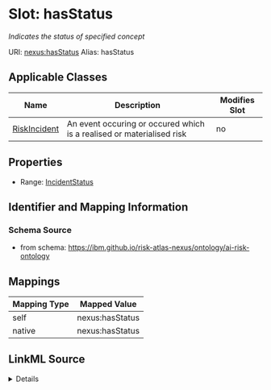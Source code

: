 

# Slot: hasStatus


_Indicates the status of specified concept_





URI: [nexus:hasStatus](https://ibm.github.io/risk-atlas-nexus/ontology/hasStatus)
Alias: hasStatus

<!-- no inheritance hierarchy -->





## Applicable Classes

| Name | Description | Modifies Slot |
| --- | --- | --- |
| [RiskIncident](RiskIncident.md) | An event occuring or occured which is a realised or materialised risk |  no  |







## Properties

* Range: [IncidentStatus](IncidentStatus.md)





## Identifier and Mapping Information







### Schema Source


* from schema: https://ibm.github.io/risk-atlas-nexus/ontology/ai-risk-ontology




## Mappings

| Mapping Type | Mapped Value |
| ---  | ---  |
| self | nexus:hasStatus |
| native | nexus:hasStatus |




## LinkML Source

<details>
```yaml
name: hasStatus
description: Indicates the status of specified concept
from_schema: https://ibm.github.io/risk-atlas-nexus/ontology/ai-risk-ontology
rank: 1000
domain: RiskConcept
alias: hasStatus
domain_of:
- RiskIncident
range: IncidentStatus

```
</details>

